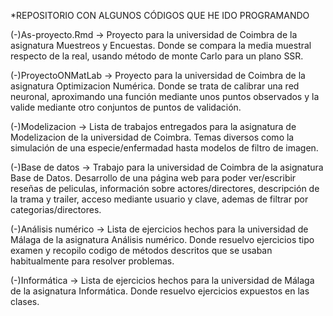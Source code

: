 *REPOSITORIO CON ALGUNOS CÓDIGOS QUE HE IDO PROGRAMANDO

(-)As-proyecto.Rmd -> Proyecto para la universidad de Coimbra de la asignatura Muestreos y Encuestas. Donde se compara la media muestral respecto de la real, usando método de monte Carlo para un plano SSR.

(-)ProyectoONMatLab -> Proyecto para la universidad de Coimbra de la asignatura Optimizacion Numérica. Donde se trata de calibrar una red neuronal, aproximando una función mediante unos puntos observados y la valide mediante otro conjuntos de puntos de validación.

(-)Modelizacion -> Lista de trabajos entregados para la asignatura de Modelizacion de la universidad de Coimbra. Temas diversos como la simulación de una especie/enfermadad hasta modelos de filtro de imagen.

(-)Base de datos -> Trabajo para la universidad de Coimbra de la asignatura Base de Datos. Desarrollo de una página web para poder ver/escribir reseñas de peliculas, información sobre actores/directores, descripción de la trama y trailer, acceso mediante usuario y clave, ademas de filtrar por categorias/directores.

(-)Análisis numérico -> Lista de ejercicios hechos para la universidad de Málaga de la asignatura Análisis numérico. Donde resuelvo ejercicios tipo examen y recopilo codigo de métodos descritos que se usaban habitualmente para resolver problemas.

(-)Informática -> Lista de ejercicios hechos para la universidad de Málaga de la asignatura Informática. Donde resuelvo ejercicios expuestos en las clases.
